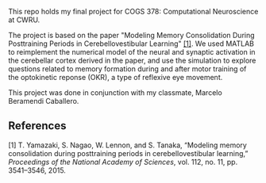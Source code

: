 This repo holds my final project for COGS 378: Computational Neuroscience at CWRU.

The project is based on the paper "Modeling Memory Consolidation During Posttraining Periods in Cerebellovestibular Learning" [[1]](1). We used MATLAB to reimplement the numerical model of the neural and synaptic activation in the cerebellar cortex derived in the paper, and use the simulation to explore questions related to memory formation during and after motor training of the optokinetic reponse (OKR), a type of reflexive eye movement.

This project was done in conjunction with my classmate, Marcelo Beramendi Caballero.

## References
<a id="1">[1]</a> 
T. Yamazaki, S. Nagao, W. Lennon, and S. Tanaka, “Modeling memory consolidation during posttraining
periods in cerebellovestibular learning,” *Proceedings of the National Academy of Sciences*, vol. 112, no. 11,
pp. 3541–3546, 2015.
